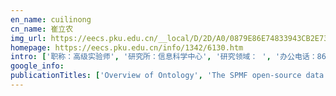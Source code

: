 ```yaml
---
en_name: cuilinong
cn_name: 崔立农
img_url: https://eecs.pku.edu.cn/__local/D/2D/A0/0879E86E74833943CB2E732967E_9A3C38CC_BD6.vsb?e=.jpg
homepage: https://eecs.pku.edu.cn/info/1342/6130.htm
intro: ['职称：高级实验师', '研究所：信息科学中心', '研究领域： ', '办公电话：86-10-62759368', '电子邮件：cui@cis.pku.edu.cn', '个人主页： ']
google_info: 
publicationTitles: ['Overview of Ontology', 'The SPMF open-source data mining library version 2', 'A study of supervised term weighting scheme for sentiment analysis', 'A new algorithm for fast mining frequent itemsets using N-lists', 'Fast mining frequent itemsets using Nodesets', 'PrePost+: An efficient N-lists-based algorithm for mining frequent itemsets via Children–Parent Equivalence pruning', 'A comparative study on feature weight in text categorization', 'Rotate: Knowledge graph embedding by relational rotation in complex space', 'A new fast vertical method for mining frequent patterns', '面向语义集成-本体在Web信息集成中的研究进展', 'A fast algorithm for maintenance of association rules in incremental databases', 'DiffNodesets: An efficient structure for fast mining frequent itemsets', 'Fast mining erasable itemsets using NC_sets', 'Inter-weighted alignment network for sentence pair modeling', 'Mining erasable itemsets', 'Fast mining top-rank-k frequent patterns by using node-lists', 'Metadata extraction from bibliographies using bigram HMM', 'Multi-document summarization based on two-level sparse representation model', 'A novel clustering-based RSS aggregator', 'Mining frequent patterns from network flows for monitoring network', '论文元数据信息的自动抽取', 'SVM+ BiHMM: A hybrid statistic model for metadata extraction', 'A linear text classification algorithm based on category relevance factors', 'Mining Top‐Rank‐k Erasable Itemsets by PID_lists', 'A novel approach for mining maximal frequent patterns', 'A position encoding convolutional neural network based on dependency tree for relation classification', 'An efficient algorithm for mining erasable itemsets', 'SVM+ BiHMM: 基于统计方法的元数据抽取混合模型', 'SEMANTIC-ORIENTED INTEGRATION: THE ROLE OF ONTOLOGY IN WEB INFORMATION INTEGRATION', 'Mining top-k co-occurrence items with sequential pattern', 'Relative term-frequency based feature selection for text categorization', 'Mining frequent ordered patterns without candidate generation', 'Mining top-rank-k frequent patterns', 'Two odds-radio-based text classification algorithms', '基于本体的多Agent分布式数字图书馆资源信息发现服务模型之研究', 'An unsupervised multi-document summarization framework based on neural document model', 'Identifying sentiment words using an optimization-based model without seed words', 'Recommended or not recommended? review classification through opinion extraction', 'Network traffic monitoring based on mining frequent patterns', 'Effectively Predicting Whether and When a Topic Will Become Prevalent in a Social Network', 'VTK: Vertical mining of top-rank-k frequent patterns', 'Modification of feature selection methods using relative term frequency', 'Mining summarization of high utility itemsets', 'Mining top K spread sources for a specific topic and a given node', '智能科学与技术专业建设探索', '基于XML的本体表示和检索技术之研究', 'A Joint Optimization Model for Image Summarization Based on Image Content and Tags', 'Ontology-based Multi-agent Digital Library Servings for Information Discovery on the Web', '数字图书馆科技文献知识导航', 'JEAM: A novel model for cross-domain sentiment classification based on emotion analysis', 'Pav: A novel model for ranking heterogeneous objects in bibliographic information networks', 'A new indexing strategy for XML keyword search', 'Users’ book-loan behaviors analysis and knowledge dependency mining', '综合社会行动者兴趣和网络拓扑的社区发现方法', 'Identifying sentiment words using an optimization model with L1 regularization', 'LAF: a new XML encoding and indexing strategy for keyword‐based XML search', 'Listopt: Learning to optimize for XML ranking', 'Image tagging via cross-modal semantic mapping', 'Mining top-rank-k erasable itemsets', 'Combining strategies for XML retrieval', 'SRFW: a simple, fast and effective text classification algorithm', 'An efficient structure for fast mining high utility itemsets', 'A Variational Autoencoding Approach for Inducing Cross-lingual Word Embeddings', 'A clique-superposition model for social networks', 'Personalized search in digital libraries via spreading activation model', '基于编辑距离的中文组织机构名简称-全称匹配算法', 'BibClus: A clustering algorithm of bibliographic networks by message passing on center linkage structure', 'Adaptive top-k algorithm in SLCA-based XML keyword search', 'XML-Based Represent and Retrieval of Ontology', 'A gap-based framework for chinese word segmentation via very deep convolutional networks', 'Retrieving Relevant and Diverse Image from Social Media Images.', 'MAXLCA: a new query semantic model for XML keyword search', 'Guess what i want: inferring the semantics of keyword queries using evidence theory', 'Mop: An efficient algorithm for mining frequent pattern with subtree traversing', 'Tag recommendation based on bayesian principle', 'ListBM: a learning-to-rank method for XML keyword search', '基于Nearest Pair的XML关键词检索算法', 'An XML Keyword Retrieval Algorithm Based on Nearest Pair [J]', 'Survey on the natural focus of angiostrongyliasis in Guandong province', 'An efficient approach for interactive mining of frequent itemsets', 'WebGIS-RBDL–a rare book digital library supporting spatio-temporary retrieval', 'Divgraphpointer: A graph pointer network for extracting diverse keyphrases', 'Fast Structured Decoding for Sequence Models', 'Unsupervised Neural Word Segmentation for Chinese via Segmental Language Modeling', 'A Novel Content Enriching Model for Microblog Using News Corpus', 'ROBIN: A novel personal recommendation model based on information propagation', 'TagRank: A new tag recommendation algorithm and recommender enhancement with data fusion techniques', 'Evolution of social networks: New patterns and a new generator', 'Research on the Construction of Intelligence Science & Technology Specialty in Peking University [J]', 'Mining frequent ordered patterns', 'PKUSpace: A collaborative platform for scientific researching', 'Learning to compose over tree structures via POS tags for sentence representation', 'A Window-Based Self-Attention approach for sentence encoding', 'MEMD: A Diversity-Promoting Learning Framework for Short-Text Conversation', 'A novel probabilistic clustering model for heterogeneous networks', 'An Efficient Data Structure for Fast Mining High Utility Itemsets', 'CLE_LMNN: A novel framework of LMNN based on clustering labeled examples', 'XDist: an effective XML keyword search system with re-ranking model based on keyword distribution', 'A novel local patch framework for fixing supervised learning models', 'Efficient top-k algorithm for eXtensible Markup Language keyword search', 'A Chinese organization′ s full name and matching abbreviation algorithm based on edit-distance', 'Surveillance situations and analysis of soil-borne nematodiasis surveillance sites of Guangdong province in 2008', 'Peking University at INEX 2009: Ad Hoc Track', 'Personalization search for digital library via spreading activation model', 'Improving text categorization using the importance of words in different categories', 'An efficient text categorization algorithm based on category memberships', '基于期望与K次方差的信息检索质量评估模型的研究', 'Efficient Approach for Damped Window based High Utility Pattern Mining with List Structure', 'Mining high occupancy itemsets', 'Dynamically Pruned Message Passing Networks for Large-Scale Knowledge Graph Reasoning', 'Beyond the Inverted Index', 'Neural Consciousness Flow', 'Leap-LSTM: enhancing long short-term memory for text categorization', 'TIER: A Novel Model Based on POS Information to Generate Dialogue', 'Learning to Compose over Tree Structures via POS Tags', 'A Novel Framework for Recurrent Neural Networks with Enhancing Information Processing and Transmission between Units', 'Mining Top-K Co-Occurrence Items', 'Automatic Identification and Recognition of Sentiment Words Using an Optimization‐Based Model with Propagation', 'Semantic Inversion in XML Keyword Search with General Conditional Random Fields', 'Tag Recommendation among Different Online Encyclopedia Systems', 'Fully utilize feedbacks: language model based relevance feedback in information retrieval', 'An Inquiry into Training System for Undergraduates in Department of Intelligence Science and Technology in Peking University', '基于本体的Web信息检索模型初探', 'Combining Strategy for XML Retrieval', 'Analysis of the structure and evolution of the co-borrowing network in Peking University library', 'Mining Frequent Patterns from Network Data Flow', 'XTree: A New XML Keyword Retrieval Model', 'COMP: 一个中文网络评价信息挖掘系统', 'An improvement of posteriori', 'DLOnto: A Semantic Information Model for Digital Libraries', 'A Non-VSM kNN algorithm for text classification', 'WIEAS: Helping to discover web information sources and extract data from them', 'GPU-Prepost: A GPU-Accelerated Frequent Pattern Mining Algorithm Based on PrePost']
---
```

